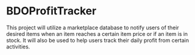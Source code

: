 # BDOProfitTracker
This project will utilize a marketplace database to notify users of their desired items when an item reaches a certain item price or if an item is in stock. It will also be used to help users track their daily profit from certain activities.
